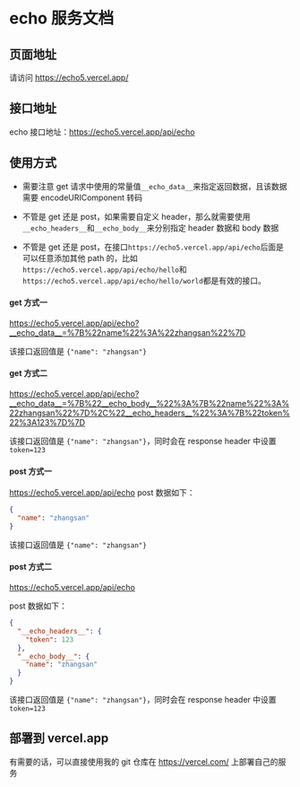 # echo 服务文档

## 页面地址

请访问 https://echo5.vercel.app/

## 接口地址

echo 接口地址：https://echo5.vercel.app/api/echo

## 使用方式

- 需要注意 get 请求中使用的常量值`__echo_data__`来指定返回数据，且该数据需要 encodeURIComponent 转码

- 不管是 get 还是 post，如果需要自定义 header，那么就需要使用`__echo_headers__`和`__echo_body__`来分别指定 header 数据和 body 数据

- 不管是 get 还是 post，在接口`https://echo5.vercel.app/api/echo`后面是可以任意添加其他 path 的，比如`https://echo5.vercel.app/api/echo/hello`和`https://echo5.vercel.app/api/echo/hello/world`都是有效的接口。

#### get 方式一

https://echo5.vercel.app/api/echo?__echo_data__=%7B%22name%22%3A%22zhangsan%22%7D

该接口返回值是 `{"name": "zhangsan"}`

#### get 方式二

https://echo5.vercel.app/api/echo?__echo_data__=%7B%22__echo_body__%22%3A%7B%22name%22%3A%22zhangsan%22%7D%2C%22__echo_headers__%22%3A%7B%22token%22%3A123%7D%7D

该接口返回值是 `{"name": "zhangsan"}`，同时会在 response header 中设置`token=123`

#### post 方式一

https://echo5.vercel.app/api/echo
post 数据如下：

```json
{
  "name": "zhangsan"
}
```

该接口返回值是 `{"name": "zhangsan"}`

#### post 方式二

https://echo5.vercel.app/api/echo

post 数据如下：

```json
{
  "__echo_headers__": {
    "token": 123
  },
  "__echo_body__": {
    "name": "zhangsan"
  }
}
```

该接口返回值是 `{"name": "zhangsan"}`，同时会在 response header 中设置`token=123`

## 部署到 vercel.app

有需要的话，可以直接使用我的 git 仓库在 https://vercel.com/ 上部署自己的服务
